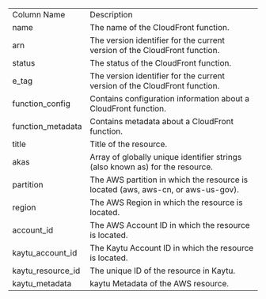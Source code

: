 <table>
	<tr><td>Column Name</td><td>Description</td></tr>
	<tr><td>name</td><td>The name of the CloudFront function.</td></tr>
	<tr><td>arn</td><td>The version identifier for the current version of the CloudFront function.</td></tr>
	<tr><td>status</td><td>The status of the CloudFront function.</td></tr>
	<tr><td>e_tag</td><td>The version identifier for the current version of the CloudFront function.</td></tr>
	<tr><td>function_config</td><td>Contains configuration information about a CloudFront function.</td></tr>
	<tr><td>function_metadata</td><td>Contains metadata about a CloudFront function.</td></tr>
	<tr><td>title</td><td>Title of the resource.</td></tr>
	<tr><td>akas</td><td>Array of globally unique identifier strings (also known as) for the resource.</td></tr>
	<tr><td>partition</td><td>The AWS partition in which the resource is located (aws, aws-cn, or aws-us-gov).</td></tr>
	<tr><td>region</td><td>The AWS Region in which the resource is located.</td></tr>
	<tr><td>account_id</td><td>The AWS Account ID in which the resource is located.</td></tr>
	<tr><td>kaytu_account_id</td><td>The Kaytu Account ID in which the resource is located.</td></tr>
	<tr><td>kaytu_resource_id</td><td>The unique ID of the resource in Kaytu.</td></tr>
	<tr><td>kaytu_metadata</td><td>kaytu Metadata of the AWS resource.</td></tr>
</table>